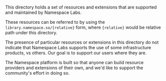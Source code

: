 This directory holds a set of resources and extensions that are supported and
maintained by Namespace Labs.

These resources can be referred to by using the
`library.namespace.so/{relative}` form, where `{relative}` would be relative
path under this directory.

The presence of particular resources or extensions in this directory do not
indicate that Namespace Labs supports the use of some infrastructure products,
vs others. Our goal is to support our users where they are.

The Namespace platform is built so that anyone can build resource providers and
extensions of their own, and we'd like to support the community's effort in
doing so.